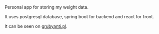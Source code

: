 Personal app for storing my weight data.

It uses postgresql database, spring boot for backend and react for front.

It can be seen on  [grubyanti.pl](http://grubyanti.pl).
